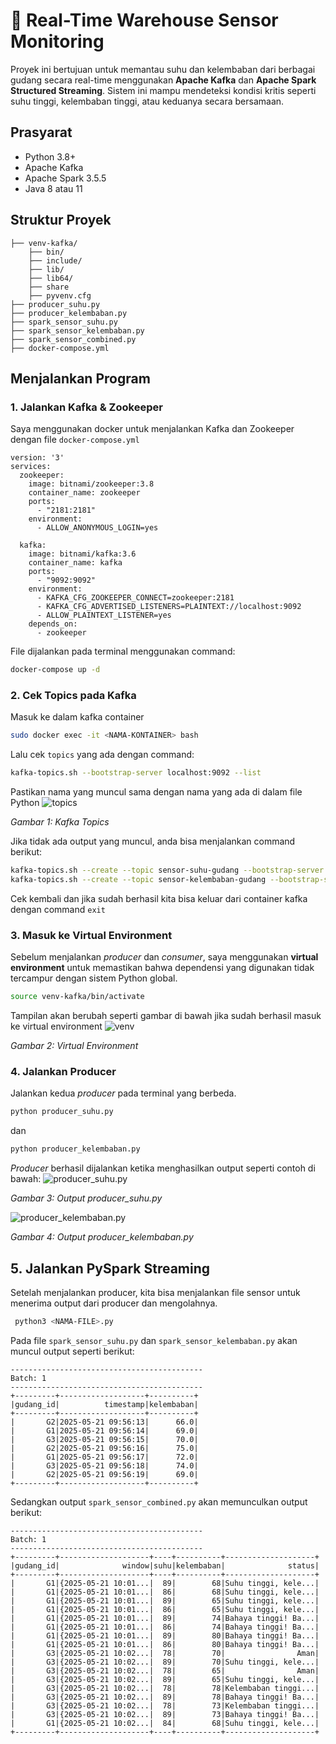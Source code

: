 # 🚨 Real-Time Warehouse Sensor Monitoring

Proyek ini bertujuan untuk memantau suhu dan kelembaban dari berbagai gudang secara real-time menggunakan **Apache Kafka** dan **Apache Spark Structured Streaming**. Sistem ini mampu mendeteksi kondisi kritis seperti suhu tinggi, kelembaban tinggi, atau keduanya secara bersamaan.

## Prasyarat

- Python 3.8+
- Apache Kafka
- Apache Spark 3.5.5
- Java 8 atau 11

## Struktur Proyek
```
├── venv-kafka/
    ├── bin/
    ├── include/
    ├── lib/
    ├── lib64/
    ├── share
    ├── pyvenv.cfg
├── producer_suhu.py
├── producer_kelembaban.py
├── spark_sensor_suhu.py
├── spark_sensor_kelembaban.py
├── spark_sensor_combined.py
├── docker-compose.yml
```
## Menjalankan Program

### 1. Jalankan Kafka & Zookeeper
Saya menggunakan docker untuk menjalankan Kafka dan Zookeeper dengan file `docker-compose.yml`
```
version: '3'
services:
  zookeeper:
    image: bitnami/zookeeper:3.8
    container_name: zookeeper
    ports:
      - "2181:2181"
    environment:
      - ALLOW_ANONYMOUS_LOGIN=yes

  kafka:
    image: bitnami/kafka:3.6
    container_name: kafka
    ports:
      - "9092:9092"
    environment:
      - KAFKA_CFG_ZOOKEEPER_CONNECT=zookeeper:2181
      - KAFKA_CFG_ADVERTISED_LISTENERS=PLAINTEXT://localhost:9092
      - ALLOW_PLAINTEXT_LISTENER=yes
    depends_on:
      - zookeeper
```
File dijalankan pada terminal menggunakan command:
```bash
docker-compose up -d
```

### 2. Cek Topics pada Kafka
Masuk ke dalam kafka container
```bash
sudo docker exec -it <NAMA-KONTAINER> bash
```
Lalu cek `topics` yang ada dengan command:
```bash
kafka-topics.sh --bootstrap-server localhost:9092 --list
```
Pastikan nama yang muncul sama dengan nama yang ada di dalam file Python
![topics](https://github.com/user-attachments/assets/db3249e2-0a6d-4a4d-ad48-ebc6da19a964)

*Gambar 1: Kafka Topics*

Jika tidak ada output yang muncul, anda bisa menjalankan command berikut:
```bash
kafka-topics.sh --create --topic sensor-suhu-gudang --bootstrap-server localhost:9092
kafka-topics.sh --create --topic sensor-kelembaban-gudang --bootstrap-server localhost:9092
```
Cek kembali dan jika sudah berhasil kita bisa keluar dari container kafka dengan command `exit`

### 3. Masuk ke Virtual Environment
Sebelum menjalankan *producer* dan *consumer*, saya menggunakan **virtual environment** untuk memastikan bahwa dependensi yang digunakan tidak tercampur dengan sistem Python global.
```bash
source venv-kafka/bin/activate
```
Tampilan akan berubah seperti gambar di bawah jika sudah berhasil masuk ke virtual environment
![venv](https://github.com/user-attachments/assets/ebb3e6f3-e103-47a7-b837-00b322e74580)

*Gambar 2: Virtual Environment*

### 4. Jalankan Producer
Jalankan kedua *producer* pada terminal yang berbeda.
```bash
python producer_suhu.py
```

dan
```bash
python producer_kelembaban.py
```
*Producer* berhasil dijalankan ketika menghasilkan output seperti contoh di bawah:
![producer_suhu.py](https://github.com/user-attachments/assets/30210172-4646-448c-bdd0-44468ccc21ea)

*Gambar 3: Output producer_suhu.py*

![producer_kelembaban.py](https://github.com/user-attachments/assets/f93d8b52-30fb-4c43-a254-be85772ab1b9)

*Gambar 4: Output producer_kelembaban.py*

## 5. Jalankan PySpark Streaming
Setelah menjalankan producer, kita bisa menjalankan file sensor untuk menerima output dari producer dan mengolahnya. 
```bash
 python3 <NAMA-FILE>.py
```

Pada file `spark_sensor_suhu.py` dan `spark_sensor_kelembaban.py` akan muncul output seperti berikut:

```
-------------------------------------------
Batch: 1
-------------------------------------------
+---------+-------------------+----------+
|gudang_id|          timestamp|kelembaban|
+---------+-------------------+----------+
|       G2|2025-05-21 09:56:13|      66.0|
|       G1|2025-05-21 09:56:14|      69.0|
|       G3|2025-05-21 09:56:15|      70.0|
|       G2|2025-05-21 09:56:16|      75.0|
|       G1|2025-05-21 09:56:17|      72.0|
|       G3|2025-05-21 09:56:18|      74.0|
|       G2|2025-05-21 09:56:19|      69.0|
+---------+-------------------+----------+
```

Sedangkan output `spark_sensor_combined.py` akan memunculkan output berikut:

```
-------------------------------------------
Batch: 1
-------------------------------------------
+---------+--------------------+----+----------+--------------------+
|gudang_id|              window|suhu|kelembaban|              status|
+---------+--------------------+----+----------+--------------------+
|       G1|{2025-05-21 10:01...|  89|        68|Suhu tinggi, kele...|
|       G1|{2025-05-21 10:01...|  86|        68|Suhu tinggi, kele...|
|       G1|{2025-05-21 10:01...|  89|        65|Suhu tinggi, kele...|
|       G1|{2025-05-21 10:01...|  86|        65|Suhu tinggi, kele...|
|       G1|{2025-05-21 10:01...|  89|        74|Bahaya tinggi! Ba...|
|       G1|{2025-05-21 10:01...|  86|        74|Bahaya tinggi! Ba...|
|       G1|{2025-05-21 10:01...|  89|        80|Bahaya tinggi! Ba...|
|       G1|{2025-05-21 10:01...|  86|        80|Bahaya tinggi! Ba...|
|       G3|{2025-05-21 10:02...|  78|        70|                Aman|
|       G3|{2025-05-21 10:02...|  89|        70|Suhu tinggi, kele...|
|       G3|{2025-05-21 10:02...|  78|        65|                Aman|
|       G3|{2025-05-21 10:02...|  89|        65|Suhu tinggi, kele...|
|       G3|{2025-05-21 10:02...|  78|        78|Kelembaban tinggi...|
|       G3|{2025-05-21 10:02...|  89|        78|Bahaya tinggi! Ba...|
|       G3|{2025-05-21 10:02...|  78|        73|Kelembaban tinggi...|
|       G3|{2025-05-21 10:02...|  89|        73|Bahaya tinggi! Ba...|
|       G1|{2025-05-21 10:02...|  84|        68|Suhu tinggi, kele...|
+---------+--------------------+----+----------+--------------------+
```

